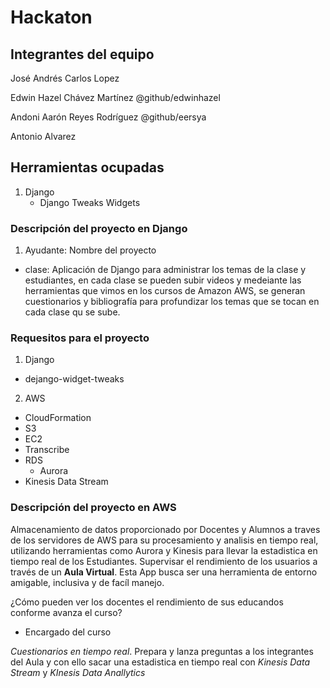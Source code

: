 # Hackaton

## Integrantes del equipo

José Andrés Carlos Lopez 

Edwin Hazel Chávez Martínez @github/edwinhazel

Andoni Aarón Reyes Rodríguez @github/eersya

Antonio Alvarez 

##  Herramientas ocupadas

1. Django
   - Django Tweaks Widgets
	
### Descripción del proyecto en Django

1. Ayudante: Nombre del proyecto 
- clase: Aplicación de Django para administrar los temas de la clase y estudiantes, en cada clase se pueden subir videos y medeiante las herramientas que vimos en los cursos de Amazon AWS, se generan cuestionarios y bibliografía para profundizar los temas que se tocan en cada clase qu se sube.

### Requesitos para el proyecto
1. Django
- dejango-widget-tweaks
2. AWS
- CloudFormation
- S3
- EC2
- Transcribe
- RDS
	* Aurora
- Kinesis Data Stream

### Descripción del proyecto en AWS

Almacenamiento de datos proporcionado por Docentes y Alumnos a traves de los servidores de AWS para su procesamiento y analisis en tiempo real, utilizando herramientas como Aurora y Kinesis para llevar la estadistica en tiempo real de los Estudiantes. Supervisar el rendimiento de los usuarios a través de un **Aula Virtual**. Esta App busca ser una herramienta de entorno amigable, inclusiva y de facíl manejo. 

¿Cómo pueden ver los docentes el rendimiento de sus educandos conforme avanza el curso?


- Encargado del curso

*Cuestionarios en tiempo real*. Prepara y lanza preguntas a los integrantes del Aula y con ello sacar una estadistica en tiempo real con *Kinesis Data Stream* y *KInesis Data Anallytics* 
